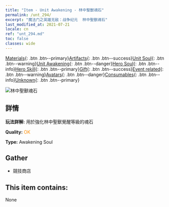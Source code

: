 ```yaml
---
title: "Item - Unit Awakening - 林中聖獸魂石"
permalink: /unt_294/
excerpt: "魔法门之英雄无敌：战争纪元  林中聖獸魂石"
last_modified_at: 2021-07-21
locale: cn
ref: "unt_294.md"
toc: false
classes: wide
---
```

 [Materials](/ItemsCN/){: .btn .btn--primary}[Artifacts](/ItemsCN/Artifacts/){: .btn .btn--success}[Unit Soul](/ItemsCN/UnitSoul/){: .btn .btn--warning}[Unit Awakening](/ItemsCN/UnitAwakening/){: .btn .btn--danger}[Hero Soul](/ItemsCN/HeroSoul/){: .btn .btn--info}[Hero Skill](/ItemsCN/HeroSkill/){: .btn .btn--primary}[Gift](/ItemsCN/Gift/){: .btn .btn--success}[Event related](/ItemsCN/Events/){: .btn .btn--warning}[Avatars](/ItemsCN/Avatars/){: .btn .btn--danger}[Consumables](/ItemsCN/Consumables/){: .btn .btn--info}[Unknown](/ItemsCN/Unknown/){: .btn .btn--primary}

 ![林中聖獸魂石](/images/u/tia_dujiaoshou.jpg)

## 詳情
 **玩法詳解:** 用於強化林中聖獸覺醒等級的魂石

 **Quality:** <span style="color: #FF8C00">OK</span>

 **Type:** Awakening Soul

## Gather

*    競技商店 

## This item contains:

  None

